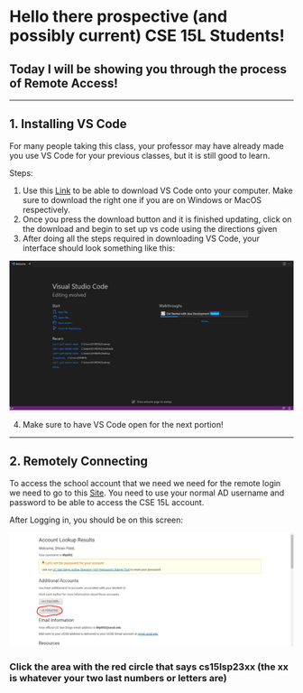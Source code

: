 # Hello there prospective (and possibly current) CSE 15L Students!
## Today I will be showing you through the process of Remote Access!
---

## 1. Installing VS Code
For many people taking this class, your professor may have already made you use VS Code for your previous classes, but it is still
good to learn.

Steps:
1. Use this [Link](https://code.visualstudio.com/) to be able to download VS Code onto your computer. Make sure to download the right
one if you are on Windows or MacOS respectively.
2. Once you press the download button and it is finished updating, click on the download and begin to set up vs code using the directions
given
3. After doing all the steps required in downloading VS Code, your interface should look something like this:

![Image](VSCode.png)

4. Make sure to have VS Code open for the next portion!
---

## 2. Remotely Connecting
To access the school account that we need we need for the remote login we need to go to this [Site](https://sdacs.ucsd.edu/-icc/indet.php). You need to use your normal AD username and password to be able to access the CSE 15L account.

After Logging in, you should be on this screen:

![image](AccountLookup.png)

### Click the area with the red circle that says cs15lsp23xx (the xx is whatever your two last numbers or letters are)
